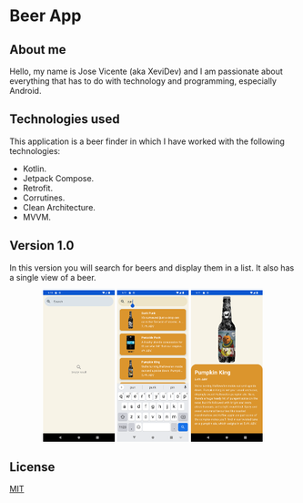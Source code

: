 # Beer App

## About me

Hello, my name is Jose Vicente (aka XeviDev) and I am passionate about everything that has to do
with technology and programming, especially Android.

## Technologies used

This application is a beer finder in which I have worked with the following technologies:

- Kotlin.
- Jetpack Compose.
- Retrofit.
- Corrutines.
- Clean Architecture.
- MVVM.

## Version 1.0

In this version you will search for beers and display them in a list. It
also has a single view of a beer.

<p align="center">
    <img src="BeerApp/img_versions/beerApp1.png?raw=true"  width="25%" height="25%">
    <img src="BeerApp/img_versions/beerApp2.png?raw=true"  width="25%" height="25%">
    <img src="BeerApp/img_versions/beerApp3.png?raw=true"  width="25%" height="25%">
</p>

## License

[MIT](https://choosealicense.com/licenses/mit/)